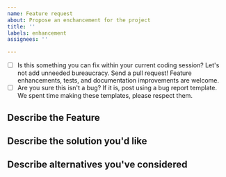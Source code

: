 ```yaml
---
name: Feature request
about: Propose an enchancement for the project
title: ''
labels: enhancement
assignees: ''

---
```


<!--
Please be patient, this is for the best. Do the checklist before filing an issue:
-->

- [ ] Is this something you can fix within your current coding session? Let's not add unneeded bureaucracy. Send a pull request! Feature enhancements, tests, and documentation improvements are welcome.
- [ ] Are you sure this isn't a bug? If it is, post using a bug report template. We spent time making these templates, please respect them.

## Describe the Feature

<!---
Provide a description of the change or addition you are proposing.
Why is this change important to you? How would you use it?
-->

## Describe the solution you'd like

<!--
A clear and concise description of what you want to happen.
-->

## Describe alternatives you've considered

<!--
An optional section, please delete this section if you don't use it.
-->
